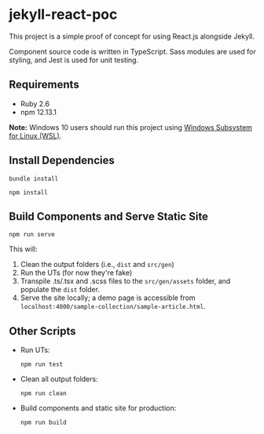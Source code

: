 # jekyll-react-poc

This project is a simple proof of concept for using React.js alongside Jekyll.

Component source code is written in TypeScript. Sass modules are used for styling, and Jest is used for unit testing.

## Requirements

- Ruby 2.6
- npm 12.13.1

**Note:** Windows 10 users should run this project using [Windows Subsystem for Linux (WSL)](https://docs.microsoft.com/en-us/windows/wsl/install-win10).

## Install Dependencies

```text
bundle install
```

```text
npm install
```

## Build Components and Serve Static Site

```text
npm run serve
```

This will:

1. Clean the output folders (i.e., `dist` and `src/gen`)
2. Run the UTs (for now they're fake)
3. Transpile .ts/.tsx and .scss files to the `src/gen/assets` folder, and populate the `dist` folder.
4. Serve the site locally; a demo page is accessible from `localhost:4000/sample-collection/sample-article.html`.

## Other Scripts

- Run UTs:

  ```text
  npm run test
  ```

- Clean all output folders:

  ```text
  npm run clean
  ```

- Build components and static site for production:

  ```text
  npm run build
  ```
